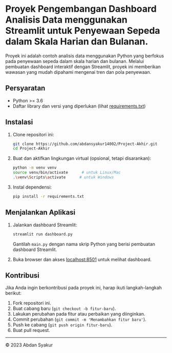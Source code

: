 # Proyek Pengembangan Dashboard Analisis Data menggunakan Streamlit untuk Penyewaan Sepeda dalam Skala Harian dan Bulanan.

Proyek ini adalah contoh analisis data menggunakan Python yang berfokus pada penyewaan sepeda dalam skala harian dan bulanan. Melalui pembuatan dashboard interaktif dengan Streamlit, proyek ini memberikan wawasan yang mudah dipahami mengenai tren dan pola penyewaan.

## Persyaratan

- Python >= 3.6
- Daftar library dan versi yang diperlukan (lihat [requirements.txt](requirements.txt))

## Instalasi

1. Clone repositori ini:

    ```bash
    git clone https://github.com/abdansyakur14002/Project-Akhir.git
    cd Project-Akhir
    ```

2. Buat dan aktifkan lingkungan virtual (opsional, tetapi disarankan):

    ```bash
    python -m venv venv
    source venv/bin/activate      # untuk Linux/Mac
    .\venv\Scripts\activate      # untuk Windows
    ```

3. Instal dependensi:

    ```bash
    pip install -r requirements.txt
    ```

## Menjalankan Aplikasi

1. Jalankan dashboard Streamlit:

    ```bash
    streamlit run dashboard.py
    ```

    Gantilah `main.py` dengan nama skrip Python yang berisi pembuatan dashboard Streamlit.

2. Buka browser dan akses [localhost:8501](http://localhost:8501/) untuk melihat dashboard.

## Kontribusi

Jika Anda ingin berkontribusi pada proyek ini, harap ikuti langkah-langkah berikut:

1. Fork repositori ini.
2. Buat cabang baru (`git checkout -b fitur-baru`).
3. Lakukan perubahan pada fitur atau perbaikan yang diinginkan.
4. Commit perubahan (`git commit -m 'Menambahkan fitur baru'`).
5. Push ke cabang (`git push origin fitur-baru`).
6. Buat pull request.
---
© 2023 Abdan Syakur
